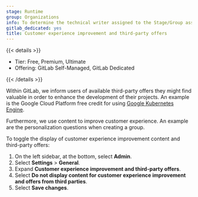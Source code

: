 ```yaml
---
stage: Runtime
group: Organizations
info: To determine the technical writer assigned to the Stage/Group associated with this page, see https://handbook.gitlab.com/handbook/product/ux/technical-writing/#assignments
gitlab_dedicated: yes
title: Customer experience improvement and third-party offers
---
```


{{< details >}}

- Tier: Free, Premium, Ultimate
- Offering: GitLab Self-Managed, GitLab Dedicated

{{< /details >}}

Within GitLab, we inform users of available third-party offers they might find valuable in order
to enhance the development of their projects. An example is the Google Cloud Platform free credit
for using [Google Kubernetes Engine](https://cloud.google.com/kubernetes-engine/).

Furthermore, we use content to improve customer experience. An example are the personalization
questions when creating a group.

To toggle the display of customer experience improvement content and third-party offers:

1. On the left sidebar, at the bottom, select **Admin**.
1. Select **Settings** > **General**.
1. Expand **Customer experience improvement and third-party offers**.
1. Select **Do not display content for customer experience improvement and offers from third parties**.
1. Select **Save changes**.
